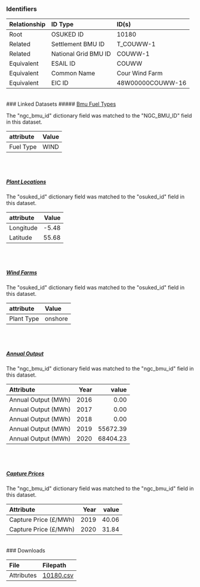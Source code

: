 ### Identifiers

| Relationship   | ID Type              | ID(s)            |
|:---------------|:---------------------|:-----------------|
| Root           | OSUKED ID            | 10180            |
| Related        | Settlement BMU ID    | T_COUWW-1        |
| Related        | National Grid BMU ID | COUWW-1          |
| Equivalent     | ESAIL ID             | COUWW            |
| Equivalent     | Common Name          | Cour Wind Farm   |
| Equivalent     | EIC ID               | 48W00000COUWW-16 |

<br>
### Linked Datasets
##### <a href="https://raw.githubusercontent.com/OSUKED/Dictionary-Datasets/main/datasets/bmu-fuel-types/datapackage.json">Bmu Fuel Types</a>



The "ngc_bmu_id" dictionary field was matched to the "NGC_BMU_ID" field in this dataset.

| attribute   | Value   |
|:------------|:--------|
| Fuel Type   | WIND    |

<br><br>
##### <a href="https://raw.githubusercontent.com/OSUKED/Dictionary-Datasets/main/datasets/plant-locations/datapackage.json">Plant Locations</a>



The "osuked_id" dictionary field was matched to the "osuked_id" field in this dataset.

| attribute   |   Value |
|:------------|--------:|
| Longitude   |   -5.48 |
| Latitude    |   55.68 |

<br><br>
##### <a href="https://raw.githubusercontent.com/OSUKED/Dictionary-Datasets/main/datasets/wind-farms/datapackage.json">Wind Farms</a>



The "osuked_id" dictionary field was matched to the "osuked_id" field in this dataset.

| attribute   | Value   |
|:------------|:--------|
| Plant Type  | onshore |

<br><br>
##### <a href="https://raw.githubusercontent.com/OSUKED/Dictionary-Datasets/main/datasets/annual-output/datapackage.json">Annual Output</a>



The "ngc_bmu_id" dictionary field was matched to the "ngc_bmu_id" field in this dataset.

| Attribute           |   Year |    value |
|:--------------------|-------:|---------:|
| Annual Output (MWh) |   2016 |     0.00 |
| Annual Output (MWh) |   2017 |     0.00 |
| Annual Output (MWh) |   2018 |     0.00 |
| Annual Output (MWh) |   2019 | 55672.39 |
| Annual Output (MWh) |   2020 | 68404.23 |

<br><br>
##### <a href="https://raw.githubusercontent.com/OSUKED/Dictionary-Datasets/main/datasets/capture-prices/datapackage.json">Capture Prices</a>



The "ngc_bmu_id" dictionary field was matched to the "ngc_bmu_id" field in this dataset.

| Attribute             |   Year |   value |
|:----------------------|-------:|--------:|
| Capture Price (£/MWh) |   2019 |   40.06 |
| Capture Price (£/MWh) |   2020 |   31.84 |


<br>
### Downloads


| File       | Filepath                                                                              |
|:-----------|:--------------------------------------------------------------------------------------|
| Attributes | [10180.csv](https://osuked.github.io/Power-Station-Dictionary/object_attrs/10180.csv) |
